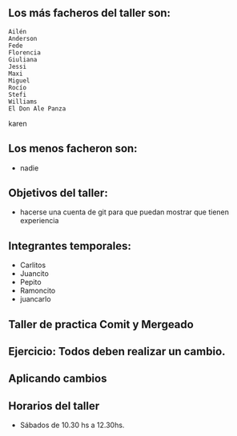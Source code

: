## Los más facheros del taller son:

    Ailén
    Anderson
    Fede
    Florencia
    Giuliana
    Jessi
    Maxi
    Miguel
    Rocío
    Stefi
    Williams
    El Don Ale Panza
karen 



## Los menos facheron son:
* nadie


## Objetivos del taller:
 * hacerse una cuenta de git para que puedan mostrar que tienen experiencia
 
## Integrantes temporales:
* Carlitos
* Juancito
* Pepito
* Ramoncito
* juancarlo

## Taller de practica Comit y Mergeado
## Ejercicio: Todos deben realizar un cambio. 
## Aplicando cambios

## Horarios del taller

* Sábados de 10.30 hs a 12.30hs.


